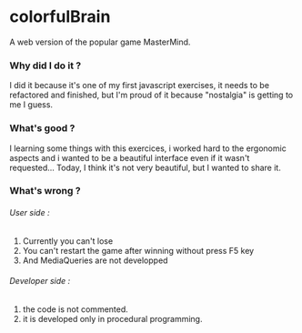 # colorfulBrain
A web version of the popular game MasterMind.


### Why did I do it ?
I did it because it's one of my first javascript exercises, it needs to be refactored and finished, but I'm proud of it because "nostalgia" is getting to me I guess.

### What's good ?
I learning some things with this exercices, i worked hard to the ergonomic aspects and i wanted to be a beautiful interface even if it wasn't requested...
Today, I think it's not very beautiful, but I wanted to share it.

### What's wrong ?
###### User side : 
1. Currently you can't lose
2. You can't restart the game after winning without press F5 key
3. And MediaQueries are not developped
###### Developer side : 
1. the code is not commented.
2. it is developed only in procedural programming.